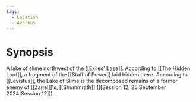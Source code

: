 ```yaml
---
tags:
  - Location
  - Avernus
---
```

# Synopsis
A lake of slime northwest of the [[Exiles' base]]. According to [[The Hidden Lord]], a fragment of the [[Staff of Power]] laid hidden there. According to [[Levistus]], the Lake of Slime is the decomposed remains of a former enemy of [[Zariel]]'s, [[Shummrath]] ([[Session 12, 25 September 2024|Session 12]]).